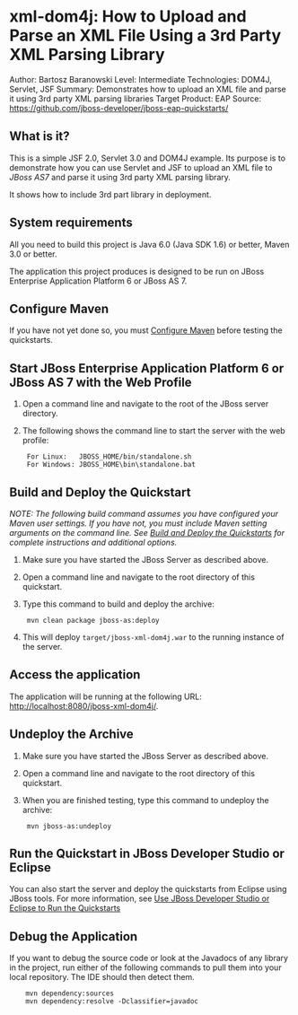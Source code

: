 xml-dom4j: How to Upload and Parse an XML File Using a 3rd Party XML Parsing Library
========================
Author: Bartosz Baranowski
Level: Intermediate
Technologies: DOM4J, Servlet, JSF
Summary: Demonstrates how to upload an XML file and parse it using 3rd party XML parsing libraries
Target Product: EAP
Source: <https://github.com/jboss-developer/jboss-eap-quickstarts/>

What is it?
-----------

This is a simple JSF 2.0, Servlet 3.0 and DOM4J example. Its purpose is to demonstrate how you can use Servlet and JSF to upload an XML file to *JBoss AS7* and parse it using 3rd party XML parsing library.

It shows how to include 3rd part library in deployment.
 
System requirements
-------------------

All you need to build this project is Java 6.0 (Java SDK 1.6) or better, Maven 3.0 or better.

The application this project produces is designed to be run on JBoss Enterprise Application Platform 6 or JBoss AS 7. 

 
Configure Maven
---------------

If you have not yet done so, you must [Configure Maven](../README.md#configure-maven) before testing the quickstarts.


Start JBoss Enterprise Application Platform 6 or JBoss AS 7 with the Web Profile
-------------------------

1. Open a command line and navigate to the root of the JBoss server directory.
2. The following shows the command line to start the server with the web profile:

        For Linux:   JBOSS_HOME/bin/standalone.sh
        For Windows: JBOSS_HOME\bin\standalone.bat

 
Build and Deploy the Quickstart
-------------------------

_NOTE: The following build command assumes you have configured your Maven user settings. If you have not, you must include Maven setting arguments on the command line. See [Build and Deploy the Quickstarts](../README.md#build-and-deploy-the-quickstarts) for complete instructions and additional options._

1. Make sure you have started the JBoss Server as described above.
2. Open a command line and navigate to the root directory of this quickstart.
3. Type this command to build and deploy the archive:

        mvn clean package jboss-as:deploy

4. This will deploy `target/jboss-xml-dom4j.war` to the running instance of the server.


Access the application 
---------------------

The application will be running at the following URL: <http://localhost:8080/jboss-xml-dom4j/>.


Undeploy the Archive
--------------------

1. Make sure you have started the JBoss Server as described above.
2. Open a command line and navigate to the root directory of this quickstart.
3. When you are finished testing, type this command to undeploy the archive:

        mvn jboss-as:undeploy


Run the Quickstart in JBoss Developer Studio or Eclipse
-------------------------------------
You can also start the server and deploy the quickstarts from Eclipse using JBoss tools. For more information, see [Use JBoss Developer Studio or Eclipse to Run the Quickstarts](../README.md#use-jboss-developer-studio-or-eclipse-to-run-the-quickstarts) 


Debug the Application
------------------------------------

If you want to debug the source code or look at the Javadocs of any library in the project, run either of the following commands to pull them into your local repository. The IDE should then detect them.


        mvn dependency:sources
        mvn dependency:resolve -Dclassifier=javadoc
